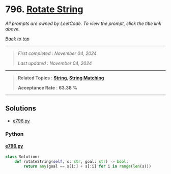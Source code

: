 # 796. [Rotate String](<https://leetcode.com/problems/rotate-string>)

*All prompts are owned by LeetCode. To view the prompt, click the title link above.*

*[Back to top](<../README.md>)*

------

> *First completed : November 04, 2024*
>
> *Last updated : November 04, 2024*

------

> **Related Topics** : **[String](<by_topic/String.md>), [String Matching](<by_topic/String Matching.md>)**
>
> **Acceptance Rate** : **63.38 %**

------

## Solutions

- [e796.py](<../my-submissions/e796.py>)
### Python
#### [e796.py](<../my-submissions/e796.py>)
```Python
class Solution:
    def rotateString(self, s: str, goal: str) -> bool:
        return any(goal == s[i:] + s[:i] for i in range(len(s)))

```

